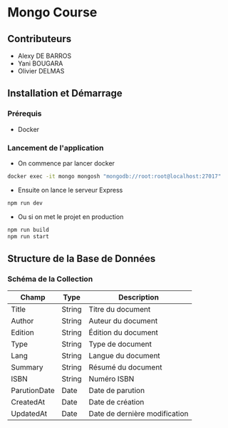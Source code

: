 # Mongo Course

## Contributeurs
* Alexy DE BARROS
* Yani BOUGARA
* Olivier DELMAS

## Installation et Démarrage

### Prérequis
- Docker

### Lancement de l'application
- On commence par lancer docker
```bash
docker exec -it mongo mongosh "mongodb://root:root@localhost:27017"
```
- Ensuite on lance le serveur Express
```bash
npm run dev
```
- Ou si on met le projet en production
```bash
npm run build
npm run start
```

## Structure de la Base de Données

### Schéma de la Collection

| Champ | Type | Description |
|-------|------|-------------|
| Title | String | Titre du document |
| Author | String | Auteur du document |
| Edition | String | Édition du document |
| Type | String | Type de document |
| Lang | String | Langue du document |
| Summary | String | Résumé du document |
| ISBN | String | Numéro ISBN |
| ParutionDate | Date | Date de parution |
| CreatedAt | Date | Date de création |
| UpdatedAt | Date | Date de dernière modification |